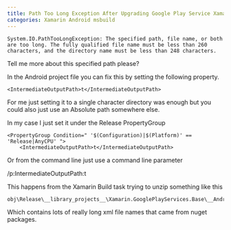 ```yaml
---
title: Path Too Long Exception After Upgrading Google Play Service Xamarin Android
categories: Xamarin Android msbuild
---
```



`
 System.IO.PathTooLongException: The specified path, file name, or both are too long. The fully qualified file name must be less than 260 characters, and the directory name must be less than 248 characters.
` 

 
Tell me more about this specified path please?


In the Android project file you can fix this by setting the following property.


    <IntermediateOutputPath>t</IntermediateOutputPath>

For me just setting it to a single character directory was enough but you could also just use an Absolute path somewhere else.

In my case I just set it under the Release PropertyGroup

```
<PropertyGroup Condition=" '$(Configuration)|$(Platform)' == 'Release|AnyCPU' ">
    <IntermediateOutputPath>t</IntermediateOutputPath>
```

Or from the command line just use a command line parameter

/p:IntermediateOutputPath:t


This happens from the Xamarin Build task trying to unzip something like this

    obj\Release\__library_projects__\Xamarin.GooglePlayServices.Base\__AndroidLibraryProjects__.zip

Which contains lots of really long xml file names that came from nuget packages.